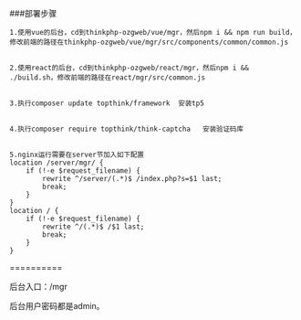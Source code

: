 ###部署步骤

	1.使用vue的后台，cd到thinkphp-ozgweb/vue/mgr，然后npm i && npm run build，修改前端的路径在thinkphp-ozgweb/vue/mgr/src/components/common/common.js

	
	2.使用react的后台，cd到thinkphp-ozgweb/react/mgr，然后npm i && ./build.sh，修改前端的路径在react/mgr/src/common.js
	

	3.执行composer update topthink/framework  安装tp5
	
	
	4.执行composer require topthink/think-captcha   安装验证码库
	
	
	5.nginx运行需要在server节加入如下配置	
	location /server/mgr/ {
		if (!-e $request_filename) {
			rewrite ^/server/(.*)$ /index.php?s=$1 last;
			break;
		}
	}
	location / {
		if (!-e $request_filename) {
			rewrite ^/(.*)$ /$1 last;
			break;
		}
	}
	

==========

后台入口：/mgr


后台用户密码都是admin。
